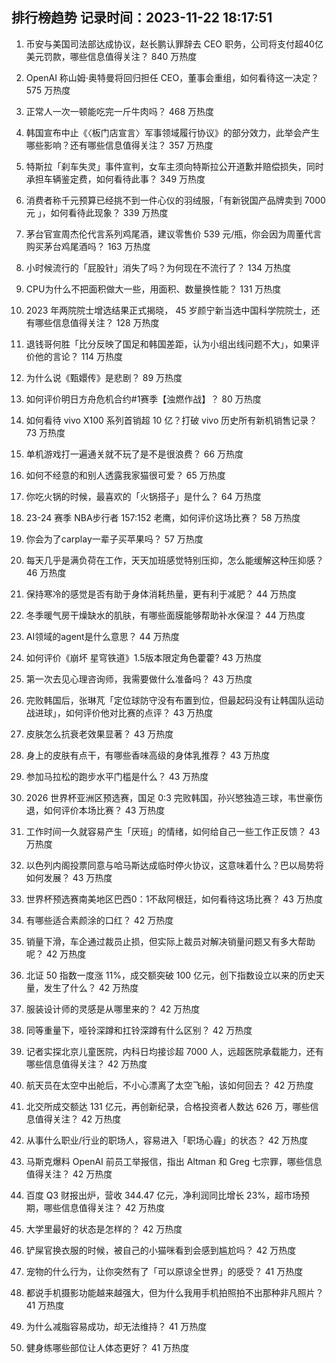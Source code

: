 
## 排行榜趋势 记录时间：2023-11-22 18:17:51
  
  1. 币安与美国司法部达成协议，赵长鹏认罪辞去 CEO 职务，公司将支付超40亿美元罚款，哪些信息值得关注？ 840 万热度
    
  2. OpenAI 称山姆·奥特曼将回归担任 CEO，董事会重组，如何看待这一决定？ 575 万热度
    
  3. 正常人一次一顿能吃完一斤牛肉吗？ 468 万热度
    
  4. 韩国宣布中止《〈板门店宣言〉军事领域履行协议》的部分效力，此举会产生哪些影响？还有哪些信息值得关注？ 357 万热度
    
  5. 特斯拉「刹车失灵」事件宣判，女车主须向特斯拉公开道歉并赔偿损失，同时承担车辆鉴定费，如何看待此事？ 349 万热度
    
  6. 消费者称千元预算已经挑不到一件心仪的羽绒服，「有新锐国产品牌卖到 7000 元 」，如何看待此现象？ 339 万热度
    
  7. 茅台官宣周杰伦代言系列鸡尾酒，建议零售价 539 元/瓶，你会因为周董代言购买茅台鸡尾酒吗？ 163 万热度
    
  8. 小时候流行的「屁股针」消失了吗？为何现在不流行了？ 134 万热度
    
  9. CPU为什么不把面积做大一些，用面积、数量换性能？ 131 万热度
    
  10. 2023 年两院院士增选结果正式揭晓， 45 岁颜宁新当选中国科学院院士，还有哪些信息值得关注？ 128 万热度
    
  11. 退钱哥何胜「比分反映了国足和韩国差距，认为小组出线问题不大」，如果评价他的言论？ 114 万热度
    
  12. 为什么说《甄嬛传》是悲剧？ 89 万热度
    
  13. 如何评价明日方舟危机合约#1赛季【浊燃作战】？ 80 万热度
    
  14. 如何看待 vivo X100 系列首销超 10 亿？打破 vivo 历史所有新机销售记录？ 73 万热度
    
  15. 单机游戏打一遍通关就不玩了是不是很浪费？ 66 万热度
    
  16. 如何不经意的和别人透露我家猫很可爱？ 65 万热度
    
  17. 你吃火锅的时候，最喜欢的「火锅搭子」是什么？ 64 万热度
    
  18. 23-24 赛季 NBA步行者 157:152 老鹰，如何评价这场比赛？ 58 万热度
    
  19. 你会为了carplay一辈子买苹果吗？ 57 万热度
    
  20. 每天几乎是满负荷在工作，天天加班感觉特别压抑，怎么能缓解这种压抑感？ 46 万热度
    
  21. 保持寒冷的感觉是否有助于身体消耗热量，更有利于减肥？ 44 万热度
    
  22. 冬季暖气房干燥缺水的肌肤，有哪些面膜能够帮助补水保湿？ 44 万热度
    
  23. AI领域的agent是什么意思？ 44 万热度
    
  24. 如何评价《崩坏 星穹铁道》1.5版本限定角色藿藿? 43 万热度
    
  25. 第一次去见心理咨询师，我需要做什么准备吗？ 43 万热度
    
  26. 完败韩国后，张琳芃「定位球防守没有布置到位，但最起码没有让韩国队运动战进球」，如何评价他对比赛的点评？ 43 万热度
    
  27. 皮肤怎么抗衰老效果显著？ 43 万热度
    
  28. 身上的皮肤有点干，有哪些香味高级的身体乳推荐？ 43 万热度
    
  29. 参加马拉松的跑步水平门槛是什么？ 43 万热度
    
  30. 2026 世界杯亚洲区预选赛，国足 0:3 完败韩国，孙兴慜独造三球，韦世豪伤退，如何评价本场比赛？ 43 万热度
    
  31. 工作时间一久就容易产生「厌班」的情绪，如何给自己一些工作正反馈？ 43 万热度
    
  32. 以色列内阁投票同意与哈马斯达成临时停火协议，这意味着什么？巴以局势将如何发展？ 43 万热度
    
  33. 世界杯预选赛南美地区巴西0：1不敌阿根廷，如何看待这场比赛？ 43 万热度
    
  34. 有哪些适合素颜涂的口红？ 42 万热度
    
  35. 销量下滑，车企通过裁员止损，但实际上裁员对解决销量问题又有多大帮助呢？ 42 万热度
    
  36. 北证 50 指数一度涨 11%，成交额突破 100 亿元，创下指数设立以来的历史天量，发生了什么？ 42 万热度
    
  37. 服装设计师的灵感是从哪里来的？ 42 万热度
    
  38. 同等重量下，哑铃深蹲和扛铃深蹲有什么区别？ 42 万热度
    
  39. 记者实探北京儿童医院，内科日均接诊超 7000 人，远超医院承载能力，还有哪些信息值得关注？ 42 万热度
    
  40. 航天员在太空中出舱后，不小心漂离了太空飞船，该如何回去？ 42 万热度
    
  41. 北交所成交额达 131 亿元，再创新纪录，合格投资者人数达 626 万，哪些信息值得关注？ 42 万热度
    
  42. 从事什么职业/行业的职场人，容易进入「职场心霾」的状态？ 42 万热度
    
  43. 马斯克爆料 OpenAI 前员工举报信，指出 Altman 和 Greg 七宗罪，哪些信息值得关注？ 42 万热度
    
  44. 百度 Q3 财报出炉，营收 344.47 亿元，净利润同比增长 23%，超市场预期，哪些信息值得关注？ 42 万热度
    
  45. 大学里最好的状态是怎样的？ 42 万热度
    
  46. 铲屎官换衣服的时候，被自己的小猫咪看到会感到尴尬吗？ 42 万热度
    
  47. 宠物的什么行为，让你突然有了「可以原谅全世界」的感受？ 41 万热度
    
  48. 都说手机摄影功能越来越强大，但为什么我用手机拍照拍不出那种非凡照片？ 41 万热度
    
  49. 为什么减脂容易成功，却无法维持？ 41 万热度
    
  50. 健身练哪些部位让人体态更好？ 41 万热度
    